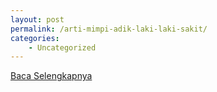 ```yaml
---
layout: post
permalink: /arti-mimpi-adik-laki-laki-sakit/
categories:
    - Uncategorized
---
```


[Baca Selengkapnya](/04)